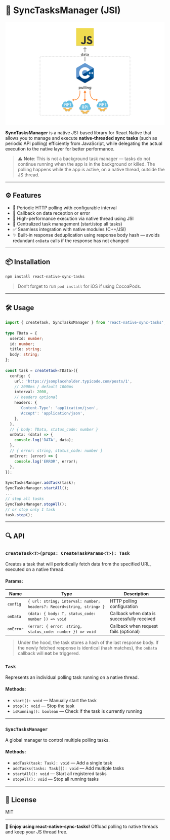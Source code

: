 # 🚀 SyncTasksManager (JSI)

<p align="center">
<img src="./assets/img.png" width="700"/>
</p>

**SyncTasksManager** is a native JSI-based library for React Native that allows you to manage and execute **native-threaded sync tasks** (such as periodic API polling) efficiently from JavaScript, while delegating the actual execution to the native layer for better performance.

> ⚠️ **Note**: This is not a background task manager — tasks do not continue running when the app is in the background or killed. The polling happens while the app is active, on a native thread, outside the JS thread.

---

## ⚙️ Features

- 🔁 Periodic HTTP polling with configurable interval
- 📡 Callback on data reception or error
- 🧵 High-performance execution via native thread using JSI
- 🧠 Centralized task management (start/stop all tasks)
- ✅ Seamless integration with native modules (C++/JSI)
- ✨ Built-in response deduplication using response body hash — avoids redundant `onData` calls if the response has not changed

---

## 📦 Installation
```bash
npm install react-native-sync-tasks
```

> Don’t forget to run `pod install` for iOS if using CocoaPods.

---

## 🛠️ Usage

```ts
import { createTask, SyncTasksManager } from 'react-native-sync-tasks';

type TData = {
  userId: number;
  id: number;
  title: string;
  body: string;
};

const task = createTask<TData>({
  config: {
    url: 'https://jsonplaceholder.typicode.com/posts/1',
    // 2000ms / default 1000ms
    interval: 2000,
    // headers optional
    headers: {
      'Content-Type': 'application/json',
      'Accept': 'application/json',
    },
  },
  // { body: TData, status_code: number }
  onData: (data) => {
    console.log('DATA', data);
  },
  // { error: string, status_code: number }
  onError: (error) => {
    console.log('ERROR', error);
  },
});

SyncTasksManager.addTask(task);
SyncTasksManager.startAll();
...
// stop all tasks
SyncTasksManager.stopAll();
// or stop only 1 task
task.stop();
```

---

## 🔍 API

### `createTask<T>(props: CreateTaskParams<T>): Task`

Creates a task that will periodically fetch data from the specified URL, executed on a native thread.

#### Params:

| Name      | Type                                                                 | Description                                   |
|-----------|----------------------------------------------------------------------|-----------------------------------------------|
| `config`  | `{ url: string; interval: number; headers?: Record<string, string> }` | HTTP polling configuration                    |
| `onData`  | `(data: { body: T, status_code: number }) => void`                   | Callback when data is successfully received   |
| `onError` | `(error: { error: string, status_code: number }) => void`            | Callback when request fails (optional)        |

> Under the hood, the task stores a hash of the last response body. If the newly fetched response is identical (hash matches), the `onData` callback will **not** be triggered.

### `Task`

Represents an individual polling task running on a native thread.

#### Methods:

- `start(): void` — Manually start the task
- `stop(): void` — Stop the task
- `isRunning(): boolean` — Check if the task is currently running

---

### `SyncTasksManager`

A global manager to control multiple polling tasks.

#### Methods:

- `addTask(task: Task): void` — Add a single task
- `addTasks(tasks: Task[]): void` — Add multiple tasks
- `startAll(): void` — Start all registered tasks
- `stopAll(): void` — Stop all running tasks

---

## 📄 License

MIT

---

🎉 **Enjoy using react-native-sync-tasks!** Offload polling to native threads and keep your JS thread free.

